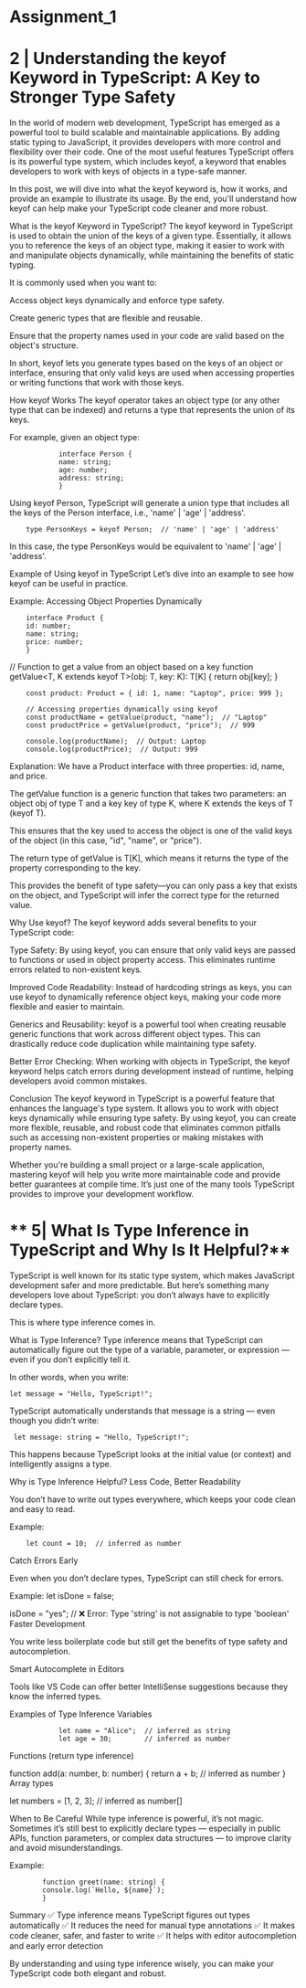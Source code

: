 # Assignment_1


<!-- ***************************************************************** -->
# **2 | Understanding the keyof Keyword in TypeScript: A Key to Stronger Type Safety**
In the world of modern web development, TypeScript has emerged as a powerful tool to build scalable and maintainable applications. By adding static typing to JavaScript, it provides developers with more control and flexibility over their code. One of the most useful features TypeScript offers is its powerful type system, which includes keyof, a keyword that enables developers to work with keys of objects in a type-safe manner.

In this post, we will dive into what the keyof keyword is, how it works, and provide an example to illustrate its usage. By the end, you'll understand how keyof can help make your TypeScript code cleaner and more robust.

What is the keyof Keyword in TypeScript?
The keyof keyword in TypeScript is used to obtain the union of the keys of a given type. Essentially, it allows you to reference the keys of an object type, making it easier to work with and manipulate objects dynamically, while maintaining the benefits of static typing.

It is commonly used when you want to:

Access object keys dynamically and enforce type safety.

Create generic types that are flexible and reusable.

Ensure that the property names used in your code are valid based on the object's structure.

In short, keyof lets you generate types based on the keys of an object or interface, ensuring that only valid keys are used when accessing properties or writing functions that work with those keys.

How keyof Works
The keyof operator takes an object type (or any other type that can be indexed) and returns a type that represents the union of its keys.

For example, given an object type:


                interface Person {
                name: string;
                age: number;
                address: string;
                }

Using keyof Person, TypeScript will generate a union type that includes all the keys of the Person interface, i.e., 'name' | 'age' | 'address'.

        type PersonKeys = keyof Person;  // 'name' | 'age' | 'address'
In this case, the type PersonKeys would be equivalent to 'name' | 'age' | 'address'.

Example of Using keyof in TypeScript
Let’s dive into an example to see how keyof can be useful in practice.

Example: Accessing Object Properties Dynamically


        interface Product {
        id: number;
        name: string;
        price: number;
        }

// Function to get a value from an object based on a key
        function getValue<T, K extends keyof T>(obj: T, key: K): T[K] {
        return obj[key];
        }

        const product: Product = { id: 1, name: "Laptop", price: 999 };

        // Accessing properties dynamically using keyof
        const productName = getValue(product, "name");  // "Laptop"
        const productPrice = getValue(product, "price");  // 999

        console.log(productName);  // Output: Laptop
        console.log(productPrice);  // Output: 999
Explanation:
We have a Product interface with three properties: id, name, and price.

The getValue function is a generic function that takes two parameters: an object obj of type T and a key key of type K, where K extends the keys of T (keyof T).

This ensures that the key used to access the object is one of the valid keys of the object (in this case, "id", "name", or "price").

The return type of getValue is T[K], which means it returns the type of the property corresponding to the key.

This provides the benefit of type safety—you can only pass a key that exists on the object, and TypeScript will infer the correct type for the returned value.

Why Use keyof?
The keyof keyword adds several benefits to your TypeScript code:

Type Safety: By using keyof, you can ensure that only valid keys are passed to functions or used in object property access. This eliminates runtime errors related to non-existent keys.

Improved Code Readability: Instead of hardcoding strings as keys, you can use keyof to dynamically reference object keys, making your code more flexible and easier to maintain.

Generics and Reusability: keyof is a powerful tool when creating reusable generic functions that work across different object types. This can drastically reduce code duplication while maintaining type safety.

Better Error Checking: When working with objects in TypeScript, the keyof keyword helps catch errors during development instead of runtime, helping developers avoid common mistakes.

Conclusion
The keyof keyword in TypeScript is a powerful feature that enhances the language's type system. It allows you to work with object keys dynamically while ensuring type safety. By using keyof, you can create more flexible, reusable, and robust code that eliminates common pitfalls such as accessing non-existent properties or making mistakes with property names.

Whether you're building a small project or a large-scale application, mastering keyof will help you write more maintainable code and provide better guarantees at compile time. It’s just one of the many tools TypeScript provides to improve your development workflow.

<!-- ************************************************* -->

# ** 5| What Is Type Inference in TypeScript and Why Is It Helpful?**

TypeScript is well known for its static type system, which makes JavaScript development safer and more predictable. But here’s something many developers love about TypeScript: you don’t always have to explicitly declare types.

This is where type inference comes in.

 What is Type Inference?
Type inference means that TypeScript can automatically figure out the type of a variable, parameter, or expression — even if you don’t explicitly tell it.

In other words, when you write:

    let message = "Hello, TypeScript!";

TypeScript automatically understands that message is a string — even though you didn’t write:

     let message: string = "Hello, TypeScript!";

This happens because TypeScript looks at the initial value (or context) and intelligently assigns a type.

 Why is Type Inference Helpful?
Less Code, Better Readability

You don’t have to write out types everywhere, which keeps your code clean and easy to read.

Example:

        let count = 10;  // inferred as number

Catch Errors Early

Even when you don’t declare types, TypeScript can still check for errors.

Example:
     let isDone = false;

isDone = "yes";  // ❌ Error: Type 'string' is not assignable to type 'boolean'
Faster Development

You write less boilerplate code but still get the benefits of type safety and autocompletion.

Smart Autocomplete in Editors

Tools like VS Code can offer better IntelliSense suggestions because they know the inferred types.

 Examples of Type Inference
Variables

                let name = "Alice";  // inferred as string
                let age = 30;        // inferred as number
Functions (return type inference)


function add(a: number, b: number) {
  return a + b;      // inferred as number
}
Array types

let numbers = [1, 2, 3];  // inferred as number[]

 When to Be Careful
While type inference is powerful, it’s not magic. Sometimes it’s still best to explicitly declare types — especially in public APIs, function parameters, or complex data structures — to improve clarity and avoid misunderstandings.

Example:

            function greet(name: string) {
            console.log(`Hello, ${name}`);
            }
 Summary
✅ Type inference means TypeScript figures out types automatically
✅ It reduces the need for manual type annotations
✅ It makes code cleaner, safer, and faster to write
✅ It helps with editor autocompletion and early error detection

By understanding and using type inference wisely, you can make your TypeScript code both elegant and robust.